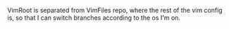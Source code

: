 VimRoot is separated from VimFiles repo, where the rest of the vim config is, so that I can switch branches according to the os I'm on. 
